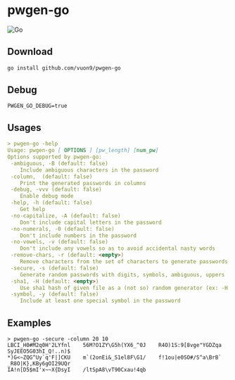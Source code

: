 # pwgen-go
![Go](https://github.com/vuon9/pwgen-go/workflows/Go/badge.svg)

## Download

```bash
go install github.com/vuon9/pwgen-go
```

## Debug

```PWGEN_GO_DEBUG=true```

## Usages

```md
> pwgen-go -help
Usage: pwgen-go [ OPTIONS ] [pw_length] [num_pw]
Options supported by pwgen-go:
 -ambiguous, -B (default: false)
    Include ambiguous characters in the password
 -column,  (default: false)
    Print the generated passwords in columns
 -debug, -vvv (default: false)
    Enable debug mode
 -help, -h (default: false)
    Get help
 -no-capitalize, -A (default: false)
    Don't include capital letters in the password
 -no-numerals, -0 (default: false)
    Don't include numbers in the password
 -no-vowels, -v (default: false)
    Don't include any vowels so as to avoid accidental nasty words
 -remove-chars, -r (default: <empty>)
    Remove characters from the set of characters to generate passwords (ex: -r <chars> or --remove-chars=<chars>)
 -secure, -s (default: false)
    Generate random passwords with digits, symbols, ambiguous, uppers
 -sha1, -H (default: <empty>)
    Use sha1 hash of given file as a (not so) random generator (ex: -H or -sha1=path/to/file[#seed])
 -symbol, -y (default: false)
    Include at least one special symbol in the password
```

## Examples

```
> pwgen-go -secure -column 20 10
LBCI_H0#M2q0H'2LYfnl    56M?O1ZY\G5h(YX6_^0J    R4O)1S:9[8vge"YGDZqa    SyJEEO5G03hI_Q!..n)$
*)G<~ZQG^Uy`q'F|]CKU    m`(2onEi&_S1el8F\G1/    f!1ou|e0SO#/S^a\BrB`    _R8O|K},KBy6gOI29UQr
IA!n[D5$mI'x~~X{DsyI    /ltSpA8\vT90Cxau!4qb
```
